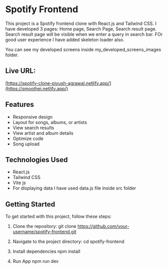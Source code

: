 # Spotify Frontend

This project is a Spotify frontend clone with React.js and Tailwind CSS. I have developed 3 pages:  Home page, Search Page, Search result page. Search result page will be visible when we enter a query in search bar. FOr good user experience I have added skeleton loader also.

You can see my developed screens inside my_developed_screens_images folder.

## Live URL: 
[https://spotify-clone-piyush-agrawal.netlify.app/](https://smoothei.netlify.app/)

## Features

- Responsive design
- Layout for songs, albums, or artists
- View search results
- View artist and album details
- Optimize code
- Song upload

## Technologies Used

- React.js
- Tailwind CSS
- Vite js
- For displaying data I have used data.js file inside src folder

## Getting Started

To get started with this project, follow these steps:

1. Clone the repository:
git clone https://github.com/your-username/spotify-frontend.git

2. Navigate to the project directory:
cd spotify-frontend

3. Install dependencies
npm install

4. Run App
npm run dev 
